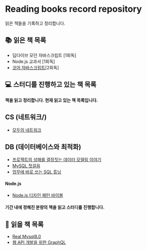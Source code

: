 # Reading books record repository

읽은 책들을 기록하고 정리합니다.

## 📚 읽은 책 목록

- 딥다이브 모던 자바스크립트 [1회독]
- Node.js 교과서 [1회독]
- [코어 자바스크립트](https://github.com/minjamie/Reading_Books_Record/tree/main/%EC%BD%94%EC%96%B4%20%EC%9E%90%EB%B0%94%EC%8A%A4%ED%81%AC%EB%A6%BD%ED%8A%B8)[2회독]

## 💻 스터디를 진행하고 있는 책 목록

#### 책을 읽고 정리합니다. 현재 읽고 있는 책 목록입니다.

## CS (네트워크/)

- [모두의 네트워크](https://github.com/minjamie/Reading_Books_Record/tree/main/%EB%AA%A8%EB%91%90%EC%9D%98%20%EB%84%A4%ED%8A%B8%EC%9B%8C%ED%81%AC)

## DB (데이터베이스와 최적화)

- [프로젝트의 성패를 결정짓는 데이터 모델링 이야기](https://github.com/minjamie/Reading_Books_Record/blob/main/%ED%94%84%EB%A1%9C%EC%A0%9D%ED%8A%B8%20%EC%84%B1%ED%8C%A8%EB%A5%BC%20%EA%B2%B0%EC%A0%95%EC%A7%93%EB%8A%94%20%EB%8D%B0%EC%9D%B4%ED%84%B0%EB%AA%A8%EB%8D%B8%EB%A7%81%20%EC%9D%B4%EC%95%BC%EA%B8%B0/%EB%8D%B0%EC%9D%B4%ED%84%B0%20%EB%AA%A8%EB%8D%B8%EB%A7%81%EC%9D%80%20%EC%9D%BC%EC%83%81%20%EA%B0%80%EA%B9%8C%EC%9D%B4%20%EC%A1%B4%EC%9E%AC%ED%95%9C%EB%8B%A4./ReadMe.MD)
- [MySQL 첫걸음]()
- [업무에 바로 쓰는 SQL 튜닝]()

#### Node.js

- [Node.js 디자인 패턴 바이블]()

#### 기간 내에 정해진 분량의 책을 읽고 스터디를 진행합니다.

## 🎯 읽을 책 목록

- [Real Mysql8.0]()
- [웹 API 개발을 위한 GraphQL]()
